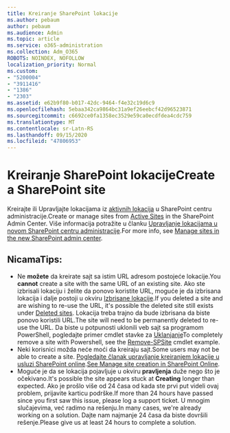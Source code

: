 ```yaml
---
title: Kreiranje SharePoint lokacije
ms.author: pebaum
author: pebaum
ms.audience: Admin
ms.topic: article
ms.service: o365-administration
ms.collection: Adm_O365
ROBOTS: NOINDEX, NOFOLLOW
localization_priority: Normal
ms.custom:
- "5200004"
- "3911416"
- "1386"
- "2303"
ms.assetid: e62b9f80-b017-42dc-9464-f4e32c19d6c9
ms.openlocfilehash: 5ebaa342ca9864bc31a9ef26eebcf42d96523871
ms.sourcegitcommit: c6692ce0fa1358ec3529e59ca0ecdfdea4cdc759
ms.translationtype: MT
ms.contentlocale: sr-Latn-RS
ms.lasthandoff: 09/15/2020
ms.locfileid: "47806953"
---
```

# <a name="create-a-sharepoint-site"></a><span data-ttu-id="65ea5-102">Kreiranje SharePoint lokacije</span><span class="sxs-lookup"><span data-stu-id="65ea5-102">Create a SharePoint site</span></span>

<span data-ttu-id="65ea5-103">Kreirajte ili Upravljajte lokacijama iz [aktivnih lokacija](https://admin.microsoft.com/sharepoint?page=sitemanagement&modern=true) u SharePoint centru administracije.</span><span class="sxs-lookup"><span data-stu-id="65ea5-103">Create or manage sites from [Active Sites](https://admin.microsoft.com/sharepoint?page=sitemanagement&modern=true) in the SharePoint Admin Center.</span></span> <span data-ttu-id="65ea5-104">Više informacija potražite u članku [Upravljanje lokacijama u novom SharePoint centru administracije](https://docs.microsoft.com/sharepoint/manage-site-creation).</span><span class="sxs-lookup"><span data-stu-id="65ea5-104">For more info, see [Manage sites in the new SharePoint admin center](https://docs.microsoft.com/sharepoint/manage-site-creation).</span></span> 

## <a name="tips"></a><span data-ttu-id="65ea5-105">Nicama</span><span class="sxs-lookup"><span data-stu-id="65ea5-105">Tips:</span></span>

- <span data-ttu-id="65ea5-106">Ne **možete** da kreirate sajt sa istim URL adresom postojeće lokacije.</span><span class="sxs-lookup"><span data-stu-id="65ea5-106">You **cannot** create a site with the same URL of an existing site.</span></span> <span data-ttu-id="65ea5-107">Ako ste izbrisali lokaciju i želite da ponovo koristite URL, moguće je da izbrisana lokacija i dalje postoji u okviru [Izbrisane lokacije](https://admin.microsoft.com/sharepoint?page=recyclebin&modern=true).</span><span class="sxs-lookup"><span data-stu-id="65ea5-107">If you deleted a site and are wishing to re-use the URL, it's possible the deleted site still exists under [Deleted sites](https://admin.microsoft.com/sharepoint?page=recyclebin&modern=true).</span></span> <span data-ttu-id="65ea5-108">Lokacija treba trajno da bude izbrisana da biste ponovo koristili URL.</span><span class="sxs-lookup"><span data-stu-id="65ea5-108">The site will need to be permanently deleted to re-use the URL.</span></span> <span data-ttu-id="65ea5-109">Da biste u potpunosti uklonili veb sajt sa programom PowerShell, pogledajte primer cmdlet stavke za [Uklanjanje](https://docs.microsoft.com/sharepoint/manage-sites-in-new-admin-center#delete-a-site)</span><span class="sxs-lookup"><span data-stu-id="65ea5-109">To completely remove a site with Powershell, see the [Remove-SPSite](https://docs.microsoft.com/sharepoint/manage-sites-in-new-admin-center#delete-a-site) cmdlet example.</span></span>
- <span data-ttu-id="65ea5-110">Neki korisnici možda neće moći da kreiraju sajt.</span><span class="sxs-lookup"><span data-stu-id="65ea5-110">Some users may not be able to create a site.</span></span> <span data-ttu-id="65ea5-111">[Pogledajte članak upravljanje kreiranjem lokacije u usluzi SharePoint online](https://docs.microsoft.com/sharepoint/manage-site-creation).</span><span class="sxs-lookup"><span data-stu-id="65ea5-111">[See Manage site creation in SharePoint Online](https://docs.microsoft.com/sharepoint/manage-site-creation).</span></span>
- <span data-ttu-id="65ea5-112">Moguće je da se lokacija pojavljuje u okviru **pravljenja** duže nego što je očekivano.</span><span class="sxs-lookup"><span data-stu-id="65ea5-112">It's possible the site appears stuck at **Creating** longer than expected.</span></span> <span data-ttu-id="65ea5-113">Ako je prošlo više od 24 časa od kada ste prvi put videli ovaj problem, prijavite karticu podrške.</span><span class="sxs-lookup"><span data-stu-id="65ea5-113">If more than 24 hours have passed since you first saw this issue, please log a support ticket.</span></span> <span data-ttu-id="65ea5-114">U mnogim slučajevima, već radimo na rešenju.</span><span class="sxs-lookup"><span data-stu-id="65ea5-114">In many cases, we're already working on a solution.</span></span> <span data-ttu-id="65ea5-115">Dajte nam najmanje 24 časa da biste dovršili rešenje.</span><span class="sxs-lookup"><span data-stu-id="65ea5-115">Please give us at least 24 hours to complete a solution.</span></span>
